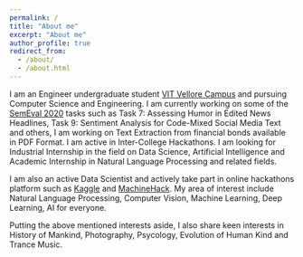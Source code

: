 ```yaml
---
permalink: /
title: "About me"
excerpt: "About me"
author_profile: true
redirect_from: 
  - /about/
  - /about.html
---
```


I am an Engineer undergraduate student [VIT Vellore Campus](https://vit.ac.in/) and pursuing Computer Science and Engineering. I am currently working on some of the [SemEval 2020](http://alt.qcri.org/semeval2020/index.php?id=tasks) tasks such as Task 7: Assessing Humor in Edited News Headlines, Task 9: Sentiment Analysis for Code-Mixed Social Media Text and others, I am working on Text Extraction from financial bonds available in PDF Format. I am active in Inter-College Hackathons. I am looking for Industrial Internship in the field on Data Science, Artificial Intelligence and Academic Internship in Natural Language Processing and related fields.

I am also an active Data Scientist and actively take part in online hackathons platform such as [Kaggle](https://www.kaggle.com/siddhantm99) and [MachineHack](https://www.machinehack.com/). My area of interest include Natural Language Processing, Computer Vision, Machine Learning, Deep Learning, AI for everyone.

Putting the above mentioned interests aside, I also share keen interests in History of Mankind, Photography, Psycology, Evolution of Human Kind and Trance Music. 


